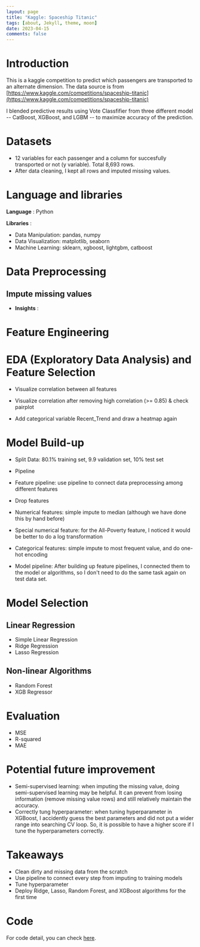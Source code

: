 ```yaml
---
layout: page
title: "Kaggle: Spaceship Titanic"
tags: [about, Jekyll, theme, moon]
date: 2023-04-15
comments: false
---
```



# Introduction

This is a kaggle competition to predict which passengers are transported to an alternate dimension. 
The data source is from [https://www.kaggle.com/competitions/spaceship-titanic](https://www.kaggle.com/competitions/spaceship-titanic)

I blended predictive results using Vote Classfifier from three different model --  CatBoost, XGBoost, and LGBM -- to maximize accuracy of the prediction.


# Datasets
* 12 variables for each passenger and a column for succesfully transported or not (y variable). Total 8,693 rows.
* After data cleaning, I kept all rows and imputed missing values.


# Language and libraries
**Language** : Python

**Libraries** : 
* Data Manipulation: pandas, numpy
* Data Visualization: matplotlib, seaborn
* Machine Learning: sklearn, xgboost, lightgbm, catboost


# Data Preprocessing
## Impute missing values

* **Insights** : 



# Feature Engineering


# EDA (Exploratory Data Analysis) and Feature Selection
* Visualize correlation between all features


* Visualize correlation after removing high correlation (>= 0.85) & check pairplot

* Add categorical variable Recent_Trend and draw a heatmap again



# Model Build-up
* Split Data: 80.1% training set, 9.9 validation set, 10% test set

* Pipeline
 * Feature pipeline: use pipeline to connect data preprocessing among different features
  * Drop features
  * Numerical features: simple impute to median (although we have done this by hand before)
  * Special numerical feature: for the All-Poverty feature, I noticed it would be better to do a log transformation
  * Categorical features: simple impute to most frequent value, and do one-hot encoding
 * Model pipeline: After building up feature pipelines, I connected them to the model or algorithms, so I don't need to do the same task again on test data set.


# Model Selection
## Linear Regression
* Simple Linear Regression
* Ridge Regression
* Lasso Regression

## Non-linear Algorithms
* Random Forest
* XGB Regressor


# Evaluation
* MSE
* R-squared
* MAE


# Potential future improvement
- Semi-supervised learning: when imputing the missing value, doing semi-supervised learning may be helpful. It can prevent from losing information (remove missing value rows) and still relatively maintain the accuracy.
- Correctly tung hyperparameter: when tuning hyperparameter in XGBoost, I accidently guess the best parameters and did not put a wider range into searching CV loop. So, it is possible to have a higher score if I tune the hyperparameters correctly.

# Takeaways
- Clean dirty and missing data from the scratch
- Use pipeline to connect every step from imputing to training models
- Tune hyperparameter
- Deploy Ridge, Lasso, Random Forest, and XGBoost algorithms for the first time

# Code
For code detail, you can check [here](https://github.com/xup65k6t6/Lung-Cancer-Mortality-Rate-Prediction).
